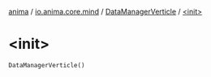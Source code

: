 [anima](../../index.md) / [io.anima.core.mind](../index.md) / [DataManagerVerticle](index.md) / [&lt;init&gt;](./-init-.md)

# &lt;init&gt;

`DataManagerVerticle()`
